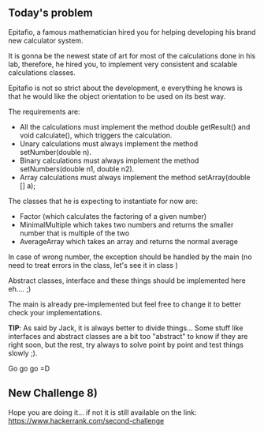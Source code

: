 ## Today's problem

Epitafio, a famous mathematician hired you for helping developing his brand new calculator system.

It is gonna be the newest state of art for most of the calculations done in his lab, therefore, he hired you, to implement very consistent and scalable calculations classes.

Epitafio is not so strict about the development, e everything he knows is that he would like the object orientation to be used on its best way.

The requirements are:
* All the calculations must implement the method double getResult() and void calculate(), which triggers the calculation.
* Unary calculations must always implement the method setNumber(double n).
* Binary calculations must always implement the method setNumbers(double n1, double n2).
* Array calculations must always implement the method setArray(double [] a);

The classes that he is expecting to instantiate for now are:
* Factor (which calculates the factoring of a given number)
* MinimalMultiple which takes two numbers and returns the smaller number that is multiple of the two
* AverageArray which takes an array and returns the normal average

In case of wrong number, the exception should be handled by the main (no need to treat errors in the class, let's see it in class )

Abstract classes, interface and these things should be implemented here eh.... ;)

The main is already pre-implemented but feel free to change it to better check your implementations.

**TIP**: As said by Jack, it is always better to divide things... Some stuff like interfaces and abstract classes are a bit too "abstract" to know if they are right soon, but the rest, try always to solve point by point and test things slowly ;).

Go go go =D

## New Challenge 8)
Hope you are doing it... if not it is still available on the link: https://www.hackerrank.com/second-challenge
